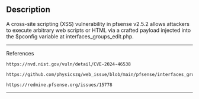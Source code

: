 
## Description

A cross-site scripting (XSS) vulnerability in pfsense v2.5.2 allows attackers to execute arbitrary web scripts or HTML via a crafted payload injected into the $pconfig variable at interfaces_groups_edit.php.

----

References

    https://nvd.nist.gov/vuln/detail/CVE-2024-46538
    
    https://github.com/physicszq/web_issue/blob/main/pfsense/interfaces_groups_edit_file.md_xss.md
    
    https://redmine.pfsense.org/issues/15778

----

